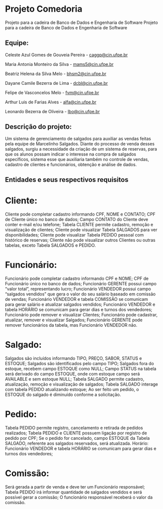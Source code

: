 # Projeto Comedoria
Projeto para a cadeira de Banco de Dados e Engenharia de Software
Projeto para a cadeira de Banco de Dados e Engenharia de Software 
## Equipe: 

 Celeste Azul Gomes de Gouveia Pereira - caggp@cin.ufpe.br

 Maria Antonia Monteiro da Silva - mams5@cin.ufpe.br

 Beatriz Helena da Silva Melo - bhsm2@cin.ufpe.br

 Dayane Camile Bezerra de Lima - dcbl@cin.ufpe.br

 Felipe de Vasconcelos Melo - fvm@cin.ufpe.br

 Arthur Luis de Farias Alves - alfa@cin.ufpe.br

 Leonardo Bezerra de Oliveira - lbo@cin.ufpe.br

## Descrição do projeto:
Um sistema de gerenciamento de salgados para auxiliar as vendas feitas pela equipe de Marcelinho Salgados.
Diante do processo de venda desses salgados, surgiu a necessidade da criação de um sistema de reservas, para que os alunos possam indicar o interesse na compra de salgados específicos, sistema esse que auxiliaria também no controle de vendas, cadastro de clientes e funcionários, obtenção e análise de dados.

## Entidades e seus respectivos requisitos

# Cliente:
Cliente pode completar cadastro informando CPF, NOME e CONTATO;
CPF de Cliente único no banco de dados;
Campo CONTATO do Cliente deve conter e-mail e/ou telefone;
Tabela CLIENTE permite cadastro, remoção e visualização de clientes; 
Cliente pode visualizar Tabela SALGADOS para ver disponibilidades;
Cliente pode visualizar Tabela PEDIDO pessoal com histórico de reservas;
Cliente não pode visualizar outros Clientes ou outras tabelas, exceto Tabela SALGADOS e PEDIDO.

# Funcionário:
Funcionário pode completar cadastro informando CPF e NOME;
CPF de Funcionário único no banco de dados;
Funcionário GERENTE possui campo “valor total”, representando lucro;
Funcionário VENDEDOR possui campo “salgados vendidos” que gera o valor do seu salário baseado em comissão de vendas;
Funcionário VENDEDOR e tabela COMISSÃO se comunicam para gerar salário e atualizar salgados vendidos;
Funcionário VENDEDOR e tabela HORÁRIO se comunicam para gerar dias e turnos dos vendedores;
Funcionário pode remover e visualizar Clientes;
Funcionário pode cadastrar, atualizar, remover e visualizar Salgados;
Funcionário GERENTE pode remover funcionários da tabela, mas Funcionário VENDEDOR não.

# Salgado: 
Salgados são incluídos informando TIPO, PREÇO, SABOR, STATUS e ESTOQUE;
Salgados são identificados pelo campo TIPO; 
Salgados fora do estoque, recebem campo ESTOQUE como NULL;
Campo STATUS na tabela será derivado do campo ESTOQUE, onde com estoque campo será AVAILABLE e sem estoque NULL;
Tabela SALGADO permite cadastro, atualização, remoção e visualização de salgados;
Tabela SALGADO interage com tabela PEDIDO atualizando estoque;
Ao ser feito um pedido, o ESTOQUE do salgado é diminuído conforme a solicitação.

# Pedido:
Tabela PEDIDO permite registro, cancelamento e retirada de pedidos realizados;
Tabela PEDIDO e CLIENTE possuem ligação por registro de pedido por CPF;
Se o pedido for cancelado, campo ESTOQUE da Tabela SALGADO, referente aos salgados reservados, será atualizada.
Horário:
Funcionário VENDEDOR e tabela HORÁRIO se comunicam para gerar dias e turnos dos vendedores;

# Comissão:
Será gerada a partir de venda e deve ter um Funcionário responsável; 
Tabela PEDIDO irá informar quantidade de salgados vendidos e será possível gerar a comissão;
O funcionário responsável receberá o valor da comissão.
